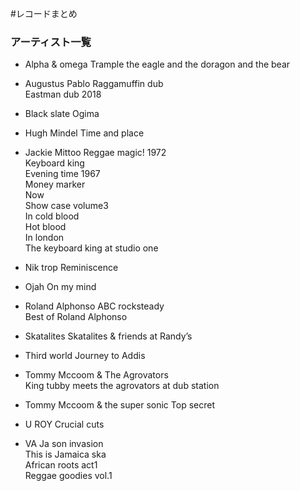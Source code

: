 #レコードまとめ

### アーティスト一覧
*  Alpha & omega
Trample the eagle and the doragon and the bear  

*  Augustus Pablo
Raggamuffin dub  
Eastman dub 2018  

*  Black slate
Ogima

*  Hugh Mindel
Time and place

*  Jackie Mittoo
Reggae magic! 1972  
Keyboard king  
Evening time 1967  
Money marker  
Now  
Show case volume3  
In cold  blood  
Hot blood  
In london  
The keyboard king at studio one  

*  Nik trop
Reminiscence

*  Ojah
On my mind

*  Roland Alphonso
ABC rocksteady  
Best of Roland Alphonso

*  Skatalites
Skatalites & friends at Randy’s

*  Third world
Journey to Addis

*  Tommy Mccoom & The Agrovators  
King tubby meets the agrovators at dub station

*  Tommy Mccoom & the super sonic
Top secret

*  U ROY
Crucial cuts

*  VA
Ja son invasion  
This is Jamaica ska  
African roots act1  
Reggae goodies vol.1
